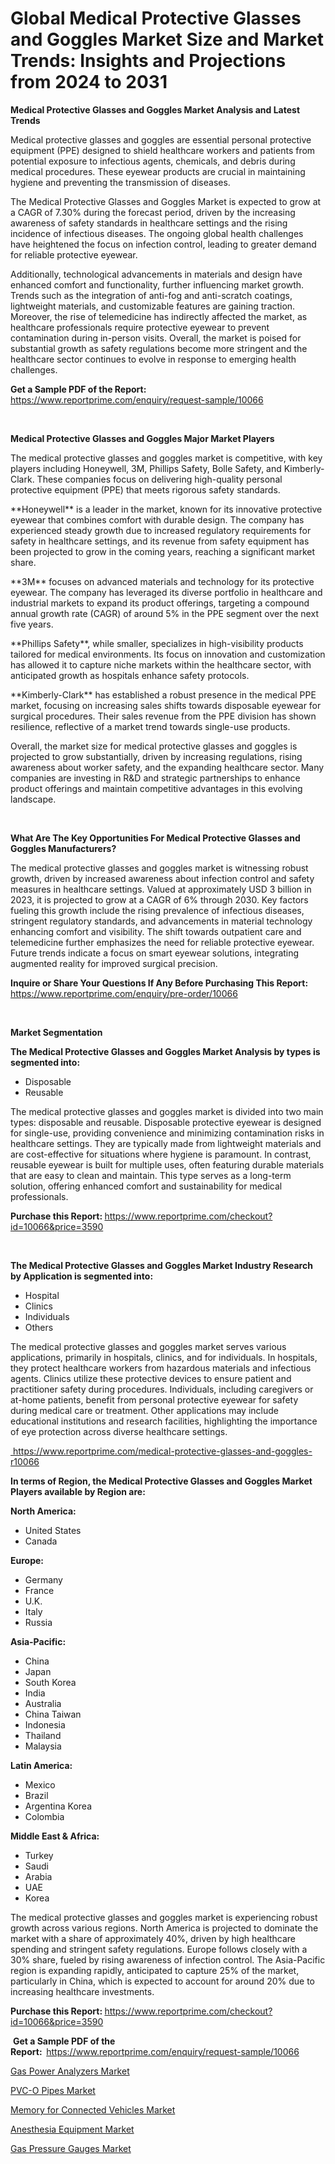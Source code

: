 <p><h1>Global Medical Protective Glasses and Goggles Market Size and Market Trends: Insights and Projections from 2024 to 2031</h1></p><p><strong>Medical Protective Glasses and Goggles Market Analysis and Latest Trends</strong></p>
<p><p>Medical protective glasses and goggles are essential personal protective equipment (PPE) designed to shield healthcare workers and patients from potential exposure to infectious agents, chemicals, and debris during medical procedures. These eyewear products are crucial in maintaining hygiene and preventing the transmission of diseases.</p><p>The Medical Protective Glasses and Goggles Market is expected to grow at a CAGR of 7.30% during the forecast period, driven by the increasing awareness of safety standards in healthcare settings and the rising incidence of infectious diseases. The ongoing global health challenges have heightened the focus on infection control, leading to greater demand for reliable protective eyewear. </p><p>Additionally, technological advancements in materials and design have enhanced comfort and functionality, further influencing market growth. Trends such as the integration of anti-fog and anti-scratch coatings, lightweight materials, and customizable features are gaining traction. Moreover, the rise of telemedicine has indirectly affected the market, as healthcare professionals require protective eyewear to prevent contamination during in-person visits. Overall, the market is poised for substantial growth as safety regulations become more stringent and the healthcare sector continues to evolve in response to emerging health challenges.</p></p>
<p><strong>Get a Sample PDF of the Report:&nbsp;</strong> <a href="https://www.reportprime.com/enquiry/request-sample/10066">https://www.reportprime.com/enquiry/request-sample/10066</a></p>
<p>&nbsp;</p>
<p><strong>Medical Protective Glasses and Goggles Major Market Players</strong></p>
<p><p>The medical protective glasses and goggles market is competitive, with key players including Honeywell, 3M, Phillips Safety, Bolle Safety, and Kimberly-Clark. These companies focus on delivering high-quality personal protective equipment (PPE) that meets rigorous safety standards.</p><p>**Honeywell** is a leader in the market, known for its innovative protective eyewear that combines comfort with durable design. The company has experienced steady growth due to increased regulatory requirements for safety in healthcare settings, and its revenue from safety equipment has been projected to grow in the coming years, reaching a significant market share.</p><p>**3M** focuses on advanced materials and technology for its protective eyewear. The company has leveraged its diverse portfolio in healthcare and industrial markets to expand its product offerings, targeting a compound annual growth rate (CAGR) of around 5% in the PPE segment over the next five years.</p><p>**Phillips Safety**, while smaller, specializes in high-visibility products tailored for medical environments. Its focus on innovation and customization has allowed it to capture niche markets within the healthcare sector, with anticipated growth as hospitals enhance safety protocols.</p><p>**Kimberly-Clark** has established a robust presence in the medical PPE market, focusing on increasing sales shifts towards disposable eyewear for surgical procedures. Their sales revenue from the PPE division has shown resilience, reflective of a market trend towards single-use products.</p><p>Overall, the market size for medical protective glasses and goggles is projected to grow substantially, driven by increasing regulations, rising awareness about worker safety, and the expanding healthcare sector. Many companies are investing in R&D and strategic partnerships to enhance product offerings and maintain competitive advantages in this evolving landscape.</p></p>
<p>&nbsp;</p>
<p><strong>What Are The Key Opportunities For Medical Protective Glasses and Goggles Manufacturers?</strong></p>
<p><p>The medical protective glasses and goggles market is witnessing robust growth, driven by increased awareness about infection control and safety measures in healthcare settings. Valued at approximately USD 3 billion in 2023, it is projected to grow at a CAGR of 6% through 2030. Key factors fueling this growth include the rising prevalence of infectious diseases, stringent regulatory standards, and advancements in material technology enhancing comfort and visibility. The shift towards outpatient care and telemedicine further emphasizes the need for reliable protective eyewear. Future trends indicate a focus on smart eyewear solutions, integrating augmented reality for improved surgical precision.</p></p>
<p><strong>Inquire or Share Your Questions If Any Before Purchasing This Report:</strong> <a href="https://www.reportprime.com/enquiry/pre-order/10066">https://www.reportprime.com/enquiry/pre-order/10066</a></p>
<p>&nbsp;</p>
<p><strong>Market Segmentation</strong></p>
<p><strong>The Medical Protective Glasses and Goggles Market Analysis by types is segmented into:</strong></p>
<p><ul><li>Disposable</li><li>Reusable</li></ul></p>
<p><p>The medical protective glasses and goggles market is divided into two main types: disposable and reusable. Disposable protective eyewear is designed for single-use, providing convenience and minimizing contamination risks in healthcare settings. They are typically made from lightweight materials and are cost-effective for situations where hygiene is paramount. In contrast, reusable eyewear is built for multiple uses, often featuring durable materials that are easy to clean and maintain. This type serves as a long-term solution, offering enhanced comfort and sustainability for medical professionals.</p></p>
<p><strong>Purchase this Report:&nbsp;</strong><a href="https://www.reportprime.com/checkout?id=10066&price=3590">https://www.reportprime.com/checkout?id=10066&price=3590</a></p>
<p>&nbsp;</p>
<p><strong>The Medical Protective Glasses and Goggles Market Industry Research by Application is segmented into:</strong></p>
<p><ul><li>Hospital</li><li>Clinics</li><li>Individuals</li><li>Others</li></ul></p>
<p><p>The medical protective glasses and goggles market serves various applications, primarily in hospitals, clinics, and for individuals. In hospitals, they protect healthcare workers from hazardous materials and infectious agents. Clinics utilize these protective devices to ensure patient and practitioner safety during procedures. Individuals, including caregivers or at-home patients, benefit from personal protective eyewear for safety during medical care or treatment. Other applications may include educational institutions and research facilities, highlighting the importance of eye protection across diverse healthcare settings.</p></p>
<p><a href="https://www.reportprime.com/medical-protective-glasses-and-goggles-r10066">&nbsp;https://www.reportprime.com/medical-protective-glasses-and-goggles-r10066</a></p>
<p><strong>In terms of Region, the Medical Protective Glasses and Goggles Market Players available by Region are:</strong></p>
<p>
    <p> <strong> North America: </strong>
        <ul>
            <li>United States</li>
            <li>Canada</li>
        </ul>
        </p> 
    <p> <strong> Europe: </strong>
        <ul>
            <li>Germany</li>
            <li>France</li>
            <li>U.K.</li>
            <li>Italy</li>
            <li>Russia</li>
        </ul>
        </p> 
    <p> <strong> Asia-Pacific: </strong>
        <ul>
            <li>China</li>
            <li>Japan</li>
            <li>South Korea</li>
            <li>India</li>
            <li>Australia</li>
            <li>China Taiwan</li>
            <li>Indonesia</li>
            <li>Thailand</li>
            <li>Malaysia</li>
        </ul>
        </p> 
    <p> <strong> Latin America: </strong>
        <ul>
            <li>Mexico</li>
            <li>Brazil</li>
            <li>Argentina Korea</li>
            <li>Colombia</li>
        </ul>
        </p> 
    <p> <strong> Middle East & Africa: </strong>
        <ul>
            <li>Turkey</li>
            <li>Saudi</li>
            <li>Arabia</li>
            <li>UAE</li>
            <li>Korea</li>
        </ul>
    </p>
    </p>
<p><p>The medical protective glasses and goggles market is experiencing robust growth across various regions. North America is projected to dominate the market with a share of approximately 40%, driven by high healthcare spending and stringent safety regulations. Europe follows closely with a 30% share, fueled by rising awareness of infection control. The Asia-Pacific region is expanding rapidly, anticipated to capture 25% of the market, particularly in China, which is expected to account for around 20% due to increasing healthcare investments.</p></p>
<p><strong>Purchase this Report: </strong><a href="https://www.reportprime.com/checkout?id=10066&price=3590">https://www.reportprime.com/checkout?id=10066&price=3590</a></p>
<p>&nbsp;<strong>Get a Sample PDF of the Report:&nbsp;&nbsp;</strong><a href="https://www.reportprime.com/enquiry/request-sample/10066">https://www.reportprime.com/enquiry/request-sample/10066</a></p>
<p><strong></strong></p>
<p><p><a href="https://issuu.com/reportprime-2/docs/gas-power-analyzers-market-size-203_c03fa1f5cc4bf8">Gas Power Analyzers Market</a></p><p><a href="https://medium.com/@khumanzwollel1/the-pvc-o-pipes-industry-analysis-report-offers-a-comprehensive-and-current-examination-of-the-26b0c014a007">PVC-O Pipes Market</a></p><p><a href="https://medium.com/@khumanzwollel1/the-growth-of-the-memory-for-connected-vehicles-market-has-been-significant-driven-by-various-b1f2694042b0">Memory for Connected Vehicles Market</a></p><p><a href="https://www.linkedin.com/pulse/how-anesthesia-equipment-market-evolve-growth-analysis-year-rak2f?trackingId=95SrocKuSD%2BM98aKLEHggQ%3D%3D">Anesthesia Equipment Market</a></p><p><a href="https://www.linkedin.com/pulse/deep-dive-gas-pressure-gauges-market-itstrends-segmentation-ncvwf?trackingId=r99o3A8AQwqQ7YJzuQzh0g%3D%3D">Gas Pressure Gauges Market</a></p></p>